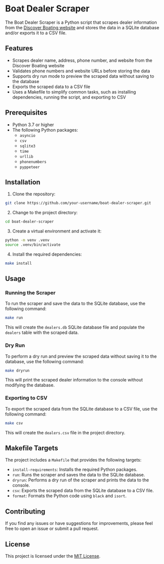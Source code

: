 # Boat Dealer Scraper

The Boat Dealer Scraper is a Python script that scrapes dealer information from the [Discover Boating website](https://www.discoverboating.com/dealers) and stores the data in a SQLite database and/or exports it to a CSV file.

## Features

- Scrapes dealer name, address, phone number, and website from the Discover Boating website
- Validates phone numbers and website URLs before storing the data
- Supports dry run mode to preview the scraped data without saving to the database
- Exports the scraped data to a CSV file
- Uses a Makefile to simplify common tasks, such as installing dependencies, running the script, and exporting to CSV

## Prerequisites

- Python 3.7 or higher
- The following Python packages:
  - `asyncio`
  - `csv`
  - `sqlite3`
  - `time`
  - `urllib`
  - `phonenumbers`
  - `pyppeteer`

## Installation

1. Clone the repository:
```bash
git clone https://github.com/your-username/boat-dealer-scraper.git
```


2. Change to the project directory:
```bash
cd boat-dealer-scraper
```

3. Create a virtual environment and activate it:
```bash
python -m venv .venv
source .venv/bin/activate
```

4. Install the required dependencies:
```bash
make install
```

## Usage

### Running the Scraper

To run the scraper and save the data to the SQLite database, use the following command:
```bash
make run
```

This will create the `dealers.db` SQLite database file and populate the `dealers` table with the scraped data.

### Dry Run

To perform a dry run and preview the scraped data without saving it to the database, use the following command:

```bash
make dryrun
```

This will print the scraped dealer information to the console without modifying the database.

### Exporting to CSV

To export the scraped data from the SQLite database to a CSV file, use the following command:

```bash
make csv
```

This will create the `dealers.csv` file in the project directory.

## Makefile Targets

The project includes a `Makefile` that provides the following targets:

- `install-requirements`: Installs the required Python packages.
- `run`: Runs the scraper and saves the data to the SQLite database.
- `dryrun`: Performs a dry run of the scraper and prints the data to the console.
- `csv`: Exports the scraped data from the SQLite database to a CSV file.
- `format`: Formats the Python code using `black` and `isort`.

## Contributing

If you find any issues or have suggestions for improvements, please feel free to open an issue or submit a pull request.

## License

This project is licensed under the [MIT License](LICENSE).


